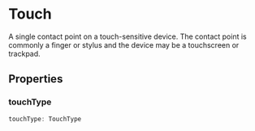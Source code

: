 <!--
 * @Author: haifeng.lu haifeng.lu@ly.com
 * @Date: 2022-12-21 10:47:54
 * @LastEditors: haifeng.lu
 * @LastEditTime: 2022-12-21 10:47:56
 * @Description: 
-->
# Touch

A single contact point on a touch-sensitive device. The contact point is commonly a finger or stylus and the device may be a touchscreen or trackpad.

## Properties

### touchType

```ts
touchType: TouchType
```
